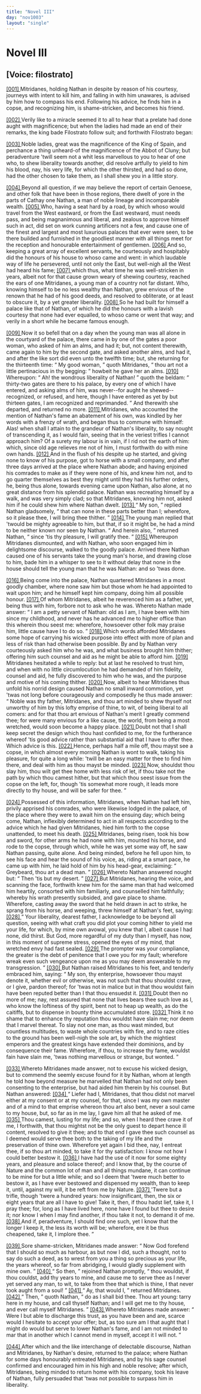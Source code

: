 ```yaml
---
title: "Novel III"
day: "nov1003"
layout: "single"
---
```

<div id="nov1003" type="novella" who="filostrato">
 <h1>
  Novel III
 </h1>
 <p>
  <h2>
   [Voice: filostrato]
  </h2>
 </p>
 <argument>
  <p>
   <a href="{{ site.baseurl }}itDecameron/nov1003#p00030001" id="p00030001">
    [001]
   </a>
   Mitridanes, holding Nathan in despite by reason of his
 courtesy, journeys with intent to kill him, and falling
 in with him unawares, is advised by him how to
 compass his end. Following his advice, he finds him
 in a copse, and recognizing him, is shame-stricken,
 and becomes his friend.
  </p>
 </argument>
 <div3 type="commentary" who="author">
  <p>
   <a href="{{ site.baseurl }}itDecameron/nov1003#p00030002" id="p00030002">
    [002]
   </a>
   Verily
   like to a miracle seemed it to all to hear that a prelate
 had
 done aught with magnificence; but when the ladies had made an end
 of their remarks, the king bade Filostrato follow suit; and forthwith
 Filostrato began:
  </p>
 </div3>
 <div3 type="commentary" who="filostrato">
  <p>
   <a href="{{ site.baseurl }}itDecameron/nov1003#p00030003" id="p00030003">
    [003]
   </a>
   Noble ladies, great was the magnificence of the
 King of Spain, and perchance a thing unheard-of the magnificence
 of the Abbot of Cluny; but peradventure 'twill seem not a whit less
 marvellous to you to hear of one who, to shew liberality towards
 another, did resolve artfully to yield to him his blood, nay, his very
 life, for which the other thirsted, and had so done, had the other
 chosen to take them, as I shall shew you in a little story.
  </p>
 </div3>
 <p>
  <a href="{{ site.baseurl }}itDecameron/nov1003#p00030004" id="p00030004">
   [004]
  </a>
  Beyond all question, if we may believe the report of certain
 Genoese, and other folk that have been in those regions, there dwelt
 of yore in the parts of Cathay one Nathan, a man of noble lineage
 and incomparable wealth.
  <a href="{{ site.baseurl }}itDecameron/nov1003#p00030005" id="p00030005">
   [005]
  </a>
  Who, having a seat hard by a road, by
 which whoso would travel from the West eastward, or from the East
 westward, must needs pass, and being magnanimous and liberal, and
 zealous to approve himself such in act, did set on work cunning
 artificers not a few, and cause one of the finest and largest and most
 luxurious palaces that ever were seen, to be there builded and
 furnished in the goodliest manner with all things meet for the
 reception and honourable entertainment of gentlemen.
  <a href="{{ site.baseurl }}itDecameron/nov1003#p00030006" id="p00030006">
   [006]
  </a>
  And so,
  keeping a great array of excellent servants, he courteously and
 hospitably did the honours of his house to whoso came and went: in
 which laudable way of life he persevered, until not only the East, but
 well-nigh all the West had heard his fame;
  <a href="{{ site.baseurl }}itDecameron/nov1003#p00030007" id="p00030007">
   [007]
  </a>
  which thus, what time
 he was well-stricken in years, albeit not for that cause grown weary
 of shewing courtesy, reached the ears of one Mitridanes, a young man
 of a country not far distant. Who, knowing himself to be no less
 wealthy than Nathan, grew envious of the renown that he had of his
 good deeds, and resolved to obliterate, or at least to obscure it, by a
 yet greater liberality.
  <a href="{{ site.baseurl }}itDecameron/nov1003#p00030008" id="p00030008">
   [008]
  </a>
  So he had built for himself a palace like that
 of Nathan, of which he did the honours with a lavish courtesy that
 none had ever equalled, to whoso came or went that way; and verily
 in a short while he became famous enough.
 </p>
 <p>
  <a href="{{ site.baseurl }}itDecameron/nov1003#p00030009" id="p00030009">
   [009]
  </a>
  Now it so befell that on a day when the young man was all alone
 in the courtyard of the palace, there came in by one of the gates a
 poor woman, who asked of him an alms, and had it; but, not content
 therewith, came again to him by the second gate, and asked another
 alms, and had it, and after the like sort did even unto the twelfth
 time; but, she returning for the thirteenth time:
  <q direct="unspecified">
   My good
 woman,
  </q>
  quoth Mitridanes,
  <q direct="unspecified">
   thou art not a little pertinacious in thy
 begging:
  </q>
  howbeit he gave her an alms.
  <a href="{{ site.baseurl }}itDecameron/nov1003#p00030010" id="p00030010">
   [010]
  </a>
  Whereupon:
  <q direct="unspecified">
   Ah!
 the wondrous liberality of Nathan!
  </q>
  quoth the beldam:
  <q direct="unspecified">
   thirty-two
 gates are there to his palace, by every one of which I have entered,
 and asking alms of him, was never--for aught he shewed--recognized,
 or refused, and here, though I have entered as yet by but
 thirteen gates, I am recognized and reprimanded.
  </q>
  And therewith
 she departed, and returned no more.
  <a href="{{ site.baseurl }}itDecameron/nov1003#p00030011" id="p00030011">
   [011]
  </a>
  Mitridanes, who accounted
 the mention of Nathan's fame an abatement of his own, was kindled
 by her words with a frenzy of wrath, and began thus to commune
 with himself: Alas! when shall I attain to the grandeur of
 Nathan's liberality, to say nought of transcending it, as I would fain,
 seeing that in the veriest trifles I cannot approach him? Of a surety
 my labour is in vain, if I rid not the earth of him: which, since old
 age relieves me not of him, I must forthwith do with mine own
 hands.
  <a href="{{ site.baseurl }}itDecameron/nov1003#p00030012" id="p00030012">
   [012]
  </a>
  And in the flush of his despite up he started, and giving
 none to know of his purpose, got to horse with a small company,
 and after three days arrived at the place where Nathan abode; and
 having enjoined his comrades to make as if they were none of his,
  and knew him not, and to go quarter themselves as best they might
 until they had his further orders, he, being thus alone, towards
 evening came upon Nathan, also alone, at no great distance from
 his splendid palace. Nathan was recreating himself by a walk, and
 was very simply clad; so that Mitridanes, knowing him not, asked
 him if he could shew him where Nathan dwelt.
  <a href="{{ site.baseurl }}itDecameron/nov1003#p00030013" id="p00030013">
   [013]
  </a>
  <q direct="unspecified">
   My son,
  </q>
  replied
 Nathan gladsomely,
  <q direct="unspecified">
   that can none in these parts better than I;
 wherefore, so it please thee, I will bring thee thither.
  </q>
  <a href="{{ site.baseurl }}itDecameron/nov1003#p00030014" id="p00030014">
   [014]
  </a>
  The young
 man replied that 'twould be mighty agreeable to him, but that, if so
 it might be, he had a mind to be neither known nor seen by Nathan.
  <q direct="unspecified">
   And herein also,
  </q>
  returned Nathan,
  <q direct="unspecified">
   since 'tis thy pleasure, I will
 gratify thee.
  </q>
  <a href="{{ site.baseurl }}itDecameron/nov1003#p00030015" id="p00030015">
   [015]
  </a>
  Whereupon Mitridanes dismounted, and with Nathan,
 who soon engaged him in delightsome discourse, walked to the
 goodly palace. Arrived there Nathan caused one of his servants
 take the young man's horse, and drawing close to him, bade him
 in a whisper to see to it without delay that none in the house should
 tell the young man that he was Nathan: and so 'twas done.
 </p>
 <p>
  <a href="{{ site.baseurl }}itDecameron/nov1003#p00030016" id="p00030016">
   [016]
  </a>
  Being come into the palace, Nathan quartered Mitridanes in a
 most goodly chamber, where none saw him but those whom he had
 appointed to wait upon him; and he himself kept him company,
 doing him all possible honour.
  <a href="{{ site.baseurl }}itDecameron/nov1003#p00030017" id="p00030017">
   [017]
  </a>
  Of whom Mitridanes, albeit he
 reverenced him as a father, yet, being thus with him, forbore not to
 ask who he was. Whereto Nathan made answer:
  <q direct="unspecified">
   I am a petty
 servant of Nathan: old as I am, I have been with him since my
 childhood, and never has he advanced me to higher office than this
 wherein thou seest me: wherefore, howsoever other folk may praise
 him, little cause have I to do so.
  </q>
  <a href="{{ site.baseurl }}itDecameron/nov1003#p00030018" id="p00030018">
   [018]
  </a>
  Which words afforded Mitridanes
 some hope of carrying his wicked purpose into effect with more of
 plan and less of risk than had otherwise been possible. By and by
 Nathan very courteously asked him who he was, and what business
 brought him thither; offering him such counsel and aid as he might
 be able to afford him.
  <a href="{{ site.baseurl }}itDecameron/nov1003#p00030019" id="p00030019">
   [019]
  </a>
  Mitridanes hesitated a while to reply: but
 at last he resolved to trust him, and when with no little circumlocution
 he had demanded of him fidelity, counsel and aid, he fully
 discovered to him who he was, and the purpose and motive of his
 coming thither.
  <a href="{{ site.baseurl }}itDecameron/nov1003#p00030020" id="p00030020">
   [020]
  </a>
  Now, albeit to hear Mitridanes thus unfold his
 norrid design caused Nathan no small inward commotion, yet 'twas
 not long before courageously and composedly he thus made answer:
  <q direct="unspecified">
   Noble was thy father, Mitridanes, and thou art minded to shew
 thyself not unworthy of him by this lofty emprise of thine, to wit,
 of being liberal to all comers: and for that thou art envious of
 Nathan's merit I greatly commend thee; for were many envious
 for a like cause, the world, from being a most wretched, would soon
 become a happy place.
   <a href="{{ site.baseurl }}itDecameron/nov1003#p00030021" id="p00030021">
    [021]
   </a>
   Doubt not that I shall keep secret the
 design which thou hast confided to me, for the furtherance whereof
 'tis good advice rather than substantial aid that I have to offer thee.
 Which advice is this.
   <a href="{{ site.baseurl }}itDecameron/nov1003#p00030022" id="p00030022">
    [022]
   </a>
   Hence, perhaps half a mile off, thou mayst
 see a copse, in which almost every morning Nathan is wont to walk,
 taking his pleasure, for quite a long while: 'twill be an easy matter
 for thee to find him there, and deal with him as thou mayst be
 minded.
   <a href="{{ site.baseurl }}itDecameron/nov1003#p00030023" id="p00030023">
    [023]
   </a>
   Now, shouldst thou slay him, thou wilt get thee home with
 less risk of let, if thou take not the path by which thou camest
 hither, but that which thou seest issue from the copse on the left,
 for, though 'tis somewhat more rough, it leads more directly to thy
 house, and will be safer for thee.
  </q>
 </p>
 <p>
  <a href="{{ site.baseurl }}itDecameron/nov1003#p00030024" id="p00030024">
   [024]
  </a>
  Possessed of this information, Mitridanes, when Nathan had left
 him, privily apprised his comrades, who were likewise lodged in the
 palace, of the place where they were to await him on the ensuing
 day; which being come, Nathan, inflexibly determined to act in all
 respects according to the advice which he had given Mitridanes,
 hied him forth to the copse unattended, to meet his death.
  <a href="{{ site.baseurl }}itDecameron/nov1003#p00030025" id="p00030025">
   [025]
  </a>
  Mitridanes,
 being risen, took his bow and sword, for other arms he had
 none with him, mounted his horse, and rode to the copse, through
 which, while he was yet some way off, he saw Nathan passing, quite
 alone. And being minded, before he fell upon him, to see his face
 and hear the sound of his voice, as, riding at a smart pace, he came
 up with him, he laid hold of him by his head-gear, exclaiming:
  <q direct="unspecified">
   Greybeard, thou art a dead man.
  </q>
  <a href="{{ site.baseurl }}itDecameron/nov1003#p00030026" id="p00030026">
   [026]
  </a>
  Whereto Nathan answered
 nought but:
  <q direct="unspecified">
   Then 'tis but my desert.
  </q>
  <a href="{{ site.baseurl }}itDecameron/nov1003#p00030027" id="p00030027">
   [027]
  </a>
  But Mitridanes, hearing
 the voice, and scanning the face, forthwith knew him for the same
 man that had welcomed him heartily, consorted with him familiarly,
 and counselled him faithfully; whereby his wrath presently subsided,
 and gave place to shame. Wherefore, casting away the sword that
 he held drawn in act to strike, he sprang from his horse, and weeping,
 threw himself at Nathan's feet, saying:
  <a href="{{ site.baseurl }}itDecameron/nov1003#p00030028" id="p00030028">
   [028]
  </a>
  <q direct="unspecified">
   Your liberality, dearest
 father, I acknowledge to be beyond all question, seeing with what
 craft you did plot your coming hither to yield me your life, for
   which, by mine own avowal, you knew that I, albeit cause I had
 none, did thirst. But God, more regardful of my duty than I
 myself, has now, in this moment of supreme stress, opened the eyes
 of my mind, that wretched envy had fast sealed.
   <a href="{{ site.baseurl }}itDecameron/nov1003#p00030029" id="p00030029">
    [029]
   </a>
   The prompter
 was your compliance, the greater is the debt of penitence that I owe
 you for my fault; wherefore wreak even such vengeance upon me
 as you may deem answerable to my transgression.
  </q>
  <a href="{{ site.baseurl }}itDecameron/nov1003#p00030030" id="p00030030">
   [030]
  </a>
  But Nathan
 raised Mitridanes to his feet, and tenderly embraced him, saying:
  <q direct="unspecified">
   My son, thy enterprise, howsoever thou mayst denote it, whether
 evil or otherwise, was not such that thou shouldst crave, or I give,
 pardon thereof; for 'twas not in malice but in that thou wouldst
 fain have been reputed better than I that thou ensuedst it.
   <a href="{{ site.baseurl }}itDecameron/nov1003#p00030031" id="p00030031">
    [031]
   </a>
   Doubt
 then no more of me; nay, rest assured that none that lives bears
 thee such love as I, who know the loftiness of thy spirit, bent not
 to heap up wealth, as do the caitiffs, but to dispense in bounty thine
 accumulated store.
   <a href="{{ site.baseurl }}itDecameron/nov1003#p00030032" id="p00030032">
    [032]
   </a>
   Think it no shame that to enhance thy reputation
 thou wouldst have slain me; nor deem that I marvel thereat.
 To slay not one man, as thou wast minded, but countless multitudes,
 to waste whole countries with fire, and to raze cities to the ground
 has been well-nigh the sole art, by which the mightiest emperors and
 the greatest kings have extended their dominions, and by consequence
 their fame. Wherefore, if thou, to increase thy fame, wouldst fain
 have slain me, 'twas nothing marvellous or strange, but wonted.
  </q>
 </p>
 <p>
  <a href="{{ site.baseurl }}itDecameron/nov1003#p00030033" id="p00030033">
   [033]
  </a>
  Whereto Mitridanes made answer, not to excuse his wicked
 design, but to commend the seemly excuse found for it by Nathan,
 whom at length he told how beyond measure he marvelled that
 Nathan had not only been consenting to the enterprise, but had
 aided him therein by his counsel. But Nathan answered:
  <a href="{{ site.baseurl }}itDecameron/nov1003#p00030034" id="p00030034">
   [034]
  </a>
  <q direct="unspecified">
   Liefer
 had I, Mitridanes, that thou didst not marvel either at my consent
 or at my counsel, for that, since I was my own master and of a mind
 to that emprise whereon thou art also bent, never a soul came to my
 house, but, so far as in me lay, I gave him all that he asked of me.
   <a href="{{ site.baseurl }}itDecameron/nov1003#p00030035" id="p00030035">
    [035]
   </a>
   Thou camest, lusting for my life; and so, when I heard thee crave
 it of me, I forthwith, that thou mightst not be the only guest to
 depart hence ill content, resolved to give it thee; and to that end I
 gave thee such counsel as I deemed would serve thee both to the
 taking of my life and the preservation of thine own. Wherefore
 yet again I bid thee, nay, I entreat thee, if so thou art minded, to
 take it for thy satisfaction: I know not how I could better bestow
   it.
   <a href="{{ site.baseurl }}itDecameron/nov1003#p00030036" id="p00030036">
    [036]
   </a>
   I have had the use of it now for some eighty years, and
 pleasure and solace thereof; and I know that, by the course of
 Nature and the common lot of man and all things mundane, it can
 continue to be mine for but a little while; and so I deem that 'twere
 much better to bestow it, as I have ever bestowed and dispensed my
 wealth, than to keep it, until, against my will, it be reft from me by
 Nature.
   <a href="{{ site.baseurl }}itDecameron/nov1003#p00030037" id="p00030037">
    [037]
   </a>
   'Twere but a trifle, though 'twere a hundred years: how
 insignificant, then, the six or eight years that are all I have to give!
 Take it, then, if thou hadst lief, take it, I pray thee; for, long as
 I have lived here, none have I found but thee to desire it; nor know
 I when I may find another, if thou take it not, to demand it of me.
   <a href="{{ site.baseurl }}itDecameron/nov1003#p00030038" id="p00030038">
    [038]
   </a>
   And if, peradventure, I should find one such, yet I know that the
 longer I keep it, the less its worth will be; wherefore, ere it be thus
 cheapened, take it, I implore thee.
  </q>
 </p>
 <p>
  <a href="{{ site.baseurl }}itDecameron/nov1003#p00030039" id="p00030039">
   [039]
  </a>
  Sore shame-stricken, Mitridanes made answer:
  <q direct="unspecified">
   Now God
 forefend that I should so much as harbour, as but now I did, such a
 thought, not to say do such a deed, as to wrest from you a thing
 so precious as your life, the years whereof, so far from abridging, I
 would gladly supplement with mine own.
  </q>
  <a href="{{ site.baseurl }}itDecameron/nov1003#p00030040" id="p00030040">
   [040]
  </a>
  <q direct="unspecified">
   So then,
  </q>
  rejoined
 Nathan promptly,
  <q direct="unspecified">
   thou wouldst, if thou couldst, add thy years to
 mine, and cause me to serve thee as I never yet served any man, to
 wit, to take from thee that which is thine, I that never took aught
	from a soul!
  </q>
  <a href="{{ site.baseurl }}itDecameron/nov1003#p00030041" id="p00030041">
   [041]
  </a>
  <q direct="unspecified">
   Ay, that would I,
  </q>
  returned Mitridanes.
  <a href="{{ site.baseurl }}itDecameron/nov1003#p00030042" id="p00030042">
   [042]
  </a>
  <q direct="unspecified">
   Then,
  </q>
  quoth Nathan,
  <q direct="unspecified">
   do as I shall bid thee. Thou art young: tarry
 here in my house, and call thyself Nathan; and I will get me to
 thy house, and ever call myself Mitridanes.
  </q>
  <a href="{{ site.baseurl }}itDecameron/nov1003#p00030043" id="p00030043">
   [043]
  </a>
  Whereto Mitridanes
 made answer:
  <q direct="unspecified">
   Were I but able to discharge this trust, as you
 have been and are, scarce would I hesitate to accept your offer; but,
 as too sure am I that aught that I might do would but serve to
 lower Nathan's fame, and I am not minded to mar that in another
 which I cannot mend in myself, accept it I will not.
  </q>
 </p>
 <p>
  <a href="{{ site.baseurl }}itDecameron/nov1003#p00030044" id="p00030044">
   [044]
  </a>
  After which and the like interchange of delectable discourse,
 Nathan and Mitridanes, by Nathan's desire, returned to the palace;
 where Nathan for some days honourably entreated Mitridanes, and
 by his sage counsel confirmed and encouraged him in his high and
 noble resolve; after which, Mitridanes, being minded to return
 home with his company, took his leave of Nathan, fully persuaded
 that 'twas not possible to surpass him in liberality.
 </p>
</div>